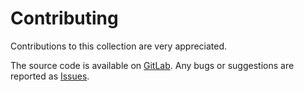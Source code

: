 # Contributing

Contributions to this collection are very appreciated.

The source code is available on [GitLab](https://gitlab.com/jugasit/ansible/gcp).
Any bugs or suggestions are reported as [Issues](https://gitlab.com/jugasit/ansible/gcp/-/issues).
